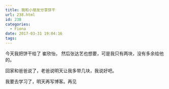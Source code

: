 ```yaml
---
title: 我和小朋友分享饼干
url: 238.html
id: 238
categories:
  - Fiona
date: 2017-03-31 19:04:16
tags:
---
```


今天我把饼干给了 崔欣怡， 然后张达艺也想要，可是我只有两块，没有多余给他的。

回家和爸爸说了，老爸说明天让我多带几块，我说好吧。

我要去学习了，明天再写博客。再见